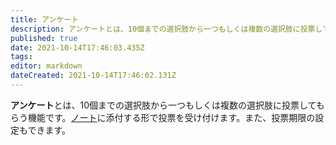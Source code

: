 ```yaml
---
title: アンケート
description: アンケートとは、10個までの選択肢から一つもしくは複数の選択肢に投票してもらう機能である。
published: true
date: 2021-10-14T17:46:03.435Z
tags: 
editor: markdown
dateCreated: 2021-10-14T17:46:02.131Z
---
```


**アンケート**とは、10個までの選択肢から一つもしくは複数の選択肢に投票してもらう機能です。[ノート](/function/note)に添付する形で投票を受け付けます。また、投票期限の設定もできます。
